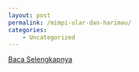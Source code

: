 ```yaml
---
layout: post
permalink: /mimpi-ular-dan-harimau/
categories:
    - Uncategorized
---
```


[Baca Selengkapnya](/06)